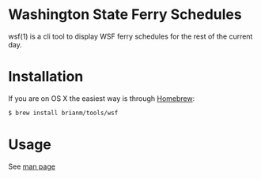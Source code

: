 # Washington State Ferry Schedules

wsf(1) is a cli tool to display WSF ferry schedules for the rest of the current day.

# Installation

If you are on OS X the easiest way is through [Homebrew](https://brew.sh/):

```sh
$ brew install brianm/tools/wsf
```

# Usage

See [man page](wsf.1.md)
